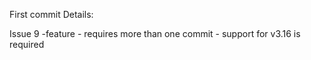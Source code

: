 First commit Details: 

Issue 9 -feature - requires more than one commit - support for v3.16 is required 
